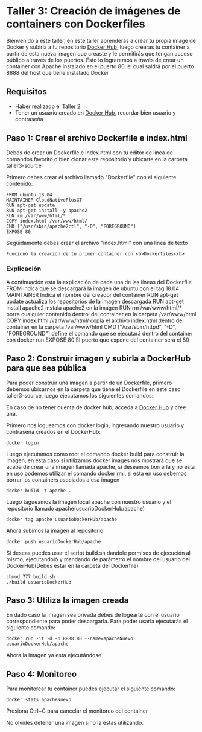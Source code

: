 # Taller 3: Creación de imágenes de containers con Dockerfiles  
Bienvenido a este taller, en este taller aprenderás a crear tu propia image de Docker y subirla a tu repositorio [Docker Hub](https://hub.docker.com/), luego crearás tu container a partir de esta nueva imagen que creaste y le permitirás que tengan acceso público a través de los puertos. Esto lo lograremos a través de crear un container con Apache instalado en el puerto 80, el cual saldrá por el puerto 8888 del host que tiene instalado Docker

## Requisitos
- Haber realizado el [Taller 2](taller2-acceso-puertos.md)
- Tener un usuario creado en [Docker Hub](https://hub.docker.com/), recordar bien usuario y contraseña

## Paso 1: Crear el archivo Dockerfile e index.html
Debes de crear un Dockerfile e index.html con tu editor de línea de comandos favorito o bien clonar este repositorio y ubicarte en la carpeta taller3-source

Primero debes crear el archivo llamado "Dockerfile" con el siguiente contenido:
```
FROM ubuntu:18.04
MAINTAINER CloudNativePlusGT
RUN apt-get update
RUN apt-get install -y apache2
RUN rm /var/www/html/*
COPY index.html /var/www/html/
CMD ["/usr/sbin/apache2ctl", "-D", "FOREGROUND"]
EXPOSE 80
```

Seguidamente debes crear el archivo "index.html" con una línea de texto
```
Funcionó la creación de tu primer container con <b>Dockerfiles</b>
```

### Explicación
A continuación esta la explicación de cada una de las líneas del Dockerfile
FROM indica que se descargará la imagen de ubuntu con el tag 18.04
MAINTAINER Indica el nombre del creador del container
RUN apt-get update actualiza los repositorios de la imagen descargada
RUN apt-get install apache2 instala apache2 en la imagen
RUN rm /var/www/html/*  borra cualquier contenido dentrol del container en la carpeta /var/www/html
COPY index.html /var/www/html/ copia el archivo index.html dentro del container en la carpeta /var/www/html
CMD ["/usr/sbin/httpd", "-D", "FOREGROUND"]  define el comando que se ejecutará dentro del container con docker run
EXPOSE 80  El puerto que expone del container será el 80


## Paso 2: Construir imagen y subirla a DockerHub para que sea pública
Para poder construir una imagen a partir de un Dockerfile, primero debemos ubicarnos en la carpeta que tiene el Dockerfile en este caso taller3-source, luego ejecutamos los siguientes comandos:

En caso de no tener cuenta de docker hub, acceda a [Docker Hub](https://hub.docker.com/) y cree una.

Primero nos logueamos con docker login, ingresando nuestro usuario y contraseña creados en el DockerHub:
```
docker login 
```

Luego ejecutamos como root el comando docker build para construir la imagen, en esta caso si utilizamos docker images nos mostrará que se acaba de crear una imagen llamada apache, si deseamos borrarla y no esta en uso podemos utilizar el comando docker rmi, si esta en uso debemos borrar los containers asociados a esa imagen
```
docker build -t apache .
```

Luego tagueamos la imagen local apache con nuestro usuario y el repositorio llamado apache(usuarioDockerHub/apache)
```
docker tag apache usuarioDockerHub/apache
```

Ahora subimos la imagen al repositorio
```
docker push usuarioDockerHub/apache
```

Si deseas puedes usar el script build.sh dandole permisos de ejecución al mismo, ejecutandoló y mandando de parámetro el nombre del usuario del DockerHub(Debes estar en la carpeta del Dockerfile)
```
chmod 777 build.sh
./build usuarioDockerHub
```

## Paso 3: Utiliza la imagen creada
En dado caso la imagen sea privada debes de logearte con el usuario correspondiente para poder descargarla. Para poder usarla ejecutarás el siguiente comando:

```
docker run -it -d -p 8888:80 --name=apacheNuevo usuarioDockerHub/apache
```

Ahora la imagen ya esta ejecutándose

## Paso 4: Monitoreo
Para monitorear tu container puedes ejecutar el siguiente comando:

```
docker stats apacheNuevo
```
Presiona Ctrl+C para cancelar el monitoreo del container

No olvides detener una imagen sino la estas utilizando.
